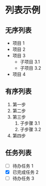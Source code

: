 # 列表示例

## 无序列表

- 项目 1
- 项目 2
- 项目 3
  - 子项目 3.1
  - 子项目 3.2
- 项目 4

## 有序列表

1. 第一步
2. 第二步
3. 第三步
   1. 子步骤 3.1
   2. 子步骤 3.2
4. 第四步

## 任务列表

- [ ] 待办任务 1
- [x] 已完成任务 2
- [ ] 待办任务 3